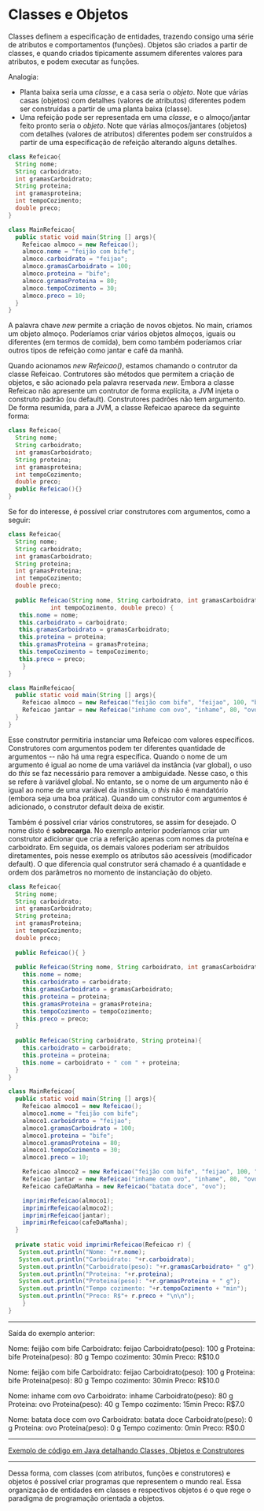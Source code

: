 # Classes e Objetos

Classes definem a especificação de entidades, trazendo consigo uma série de atributos e comportamentos (funções).
Objetos são criados a partir de classes, e quando criados tipicamente assumem diferentes valores para atributos, e podem executar as funções.

Analogia:
 - Planta baixa seria uma *classe*, e a casa seria o *objeto*. Note que várias casas (objetos) com detalhes (valores de atributos) diferentes podem ser construídas a partir de uma planta baixa (classe).
 - Uma refeição pode ser representada em uma *classe*, e o almoço/jantar feito pronto seria o *objeto*. Note que várias almoços/jantares (objetos) com detalhes (valores de atributos) diferentes podem ser construídos a partir de uma especificação de refeição alterando alguns detalhes.
 
```java
class Refeicao{
  String nome;
  String carboidrato;
  int gramasCarboidrato;
  String proteina;
  int gramasproteina;
  int tempoCozimento; 
  double preco;  
}

class MainRefeicao{
  public static void main(String [] args){
    Refeicao almoco = new Refeicao();
    almoco.nome = "feijão com bife";
    almoco.carboidrato = "feijao";
    almoco.gramasCarboidrato = 100;
    almoco.proteina = "bife";
    almoco.gramasProteina = 80;
    almoco.tempoCozimento = 30;
    almoco.preco = 10;
  }
}
```
A palavra chave *new* permite a criação de novos objetos. 
No main, criamos um objeto almoço. 
Poderíamos criar vários objetos almoços, iguais ou diferentes (em termos de comida), bem como também poderíamos criar outros tipos de refeição como jantar e café da manhã.

Quando acionamos *new Refeicao()*, estamos chamando o contrutor da classe Refeicao. 
Contrutores são métodos que permitem a criação de objetos, e são acionado pela palavra reservada *new*.
Embora a classe Refeicao não apresente um contrutor de forma explícita, a JVM injeta o construto padrão (ou default).
Construtores padrões não tem argumento.
De forma resumida, para a JVM, a classe Refeicao aparece da seguinte forma:

```java
class Refeicao{
  String nome;
  String carboidrato;
  int gramasCarboidrato;
  String proteina;
  int gramasproteina;
  int tempoCozimento; 
  double preco;  
  public Refeicao(){}
}
```

Se for do interesse, é possível criar construtores com argumentos, como a seguir:
```java
class Refeicao{
  String nome;
  String carboidrato;
  int gramasCarboidrato;
  String proteina;
  int gramasProteina;
  int tempoCozimento; 
  double preco; 
  
  public Refeicao(String nome, String carboidrato, int gramasCarboidrato, String proteina, int gramasProteina,
			int tempoCozimento, double preco) {
   this.nome = nome;
   this.carboidrato = carboidrato;
   this.gramasCarboidrato = gramasCarboidrato;
   this.proteina = proteina;
   this.gramasProteina = gramasProteina;
   this.tempoCozimento = tempoCozimento;
   this.preco = preco;
	}
}

class MainRefeicao{
  public static void main(String [] args){
    Refeicao almoco = new Refeicao("feijão com bife", "feijao", 100, "bife", 80, 30, 10);
    Refeicao jantar = new Refeicao("inhame com ovo", "inhame", 80, "ovo", 40, 15, 7);
  }
}
```

Esse construtor permitiria instanciar uma Refeicao com valores específicos. 
Construtores com argumentos podem ter diferentes quantidade de argumentos -- não há uma regra específica.
Quando o nome de um argumento é igual ao nome de uma variável da instância (var global), o uso do *this* se faz necessário para remover a ambiguidade.
Nesse caso, o this se refere à variável global. 
No entanto, se o nome de um argumento não é igual ao nome de uma variável da instância, o *this* não é mandatório (embora seja uma boa prática).
Quando um construtor com argumentos é adicionado, o construtor default deixa de existir.

Também é possível criar vários construtores, se assim for desejado.
O nome disto é **sobrecarga**.
No exemplo anterior poderíamos criar um construtor adicionar que cria a referição apenas com nomes da proteína e carboidrato.
Em seguida, os demais valores poderiam ser atribuídos diretamentes, pois nesse exemplo os atributos são acessíveis (modificador default).
O que diferencia qual construtor será chamado é a quantidade e ordem dos parâmetros no momento de instanciação do objeto.

```java
class Refeicao{
  String nome;
  String carboidrato;
  int gramasCarboidrato;
  String proteina;
  int gramasProteina;
  int tempoCozimento; 
  double preco; 
  
  public Refeicao(){ }
  
  public Refeicao(String nome, String carboidrato, int gramasCarboidrato, String proteina, int gramasProteina, int tempoCozimento, double preco){
    this.nome = nome;
    this.carboidrato = carboidrato;
    this.gramasCarboidrato = gramasCarboidrato;
    this.proteina = proteina;
    this.gramasProteina = gramasProteina;
    this.tempoCozimento = tempoCozimento;
    this.preco = preco;
  }
  
  public Refeicao(String carboidrato, String proteina){
    this.carboidrato = carboidrato;
    this.proteina = proteina;
    this.nome = carboidrato + " com " + proteina;
  }
}

class MainRefeicao{
  public static void main(String [] args){
    Refeicao almoco1 = new Refeicao();
    almoco1.nome = "feijão com bife";
    almoco1.carboidrato = "feijao";
    almoco1.gramasCarboidrato = 100;
    almoco1.proteina = "bife";
    almoco1.gramasProteina = 80;
    almoco1.tempoCozimento = 30;
    almoco1.preco = 10;

    Refeicao almoco2 = new Refeicao("feijão com bife", "feijao", 100, "bife", 80, 30, 10);
    Refeicao jantar = new Refeicao("inhame com ovo", "inhame", 80, "ovo", 40, 15, 7);
    Refeicao cafeDaManha = new Refeicao("batata doce", "ovo");

    imprimirRefeicao(almoco1);
    imprimirRefeicao(almoco2);
    imprimirRefeicao(jantar);
    imprimirRefeicao(cafeDaManha);
  }
  
  private static void imprimirRefeicao(Refeicao r) {
   System.out.println("Nome: "+r.nome);
   System.out.println("Carboidrato: "+r.carboidrato);
   System.out.println("Carboidrato(peso): "+r.gramasCarboidrato+ " g");
   System.out.println("Proteina: "+r.proteina);
   System.out.println("Proteina(peso): "+r.gramasProteina + " g");
   System.out.println("Tempo cozimento: "+r.tempoCozimento + "min");
   System.out.println("Preco: R$"+ r.preco + "\n\n");
	}
}
```
---

Saída do exemplo anterior:

Nome: feijão com bife
Carboidrato: feijao
Carboidrato(peso): 100 g
Proteina: bife
Proteina(peso): 80 g
Tempo cozimento: 30min
Preco: R$10.0


Nome: feijão com bife
Carboidrato: feijao
Carboidrato(peso): 100 g
Proteina: bife
Proteina(peso): 80 g
Tempo cozimento: 30min
Preco: R$10.0


Nome: inhame com ovo
Carboidrato: inhame
Carboidrato(peso): 80 g
Proteina: ovo
Proteina(peso): 40 g
Tempo cozimento: 15min
Preco: R$7.0


Nome: batata doce com ovo
Carboidrato: batata doce
Carboidrato(peso): 0 g
Proteina: ovo
Proteina(peso): 0 g
Tempo cozimento: 0min
Preco: R$0.0

---

[Exemplo de código em Java detalhando Classes, Objetos e Construtores](../src/classeseobjetos/construtores)

---

Dessa forma, com classes (com atributos, funções e construtores) e objetos é possível criar programas que representem o mundo real.
Essa organização de entidades em classes e respectivos objetos é o que rege o paradigma de programação orientada a objetos.


